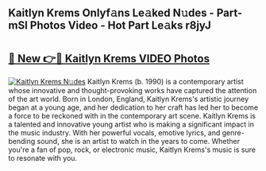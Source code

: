 ## Kaitlyn Krems Onlyf𝚊ns Le𝚊ked N𝚞des - Part-mSI Photos Video - Hot Part Le𝚊ks r8jyJ

# <h2><a href="http://ab8526.deff.icu/?id=Kaitlyn+Krems">🔗 New 👉🔴 Kaitlyn Krems VIDEO Photos</a></h2>

[![Kaitlyn Krems N𝚞des](https://i.imgur.com/rIISA9y.gif)](http://ab8526.deff.icu/?id=Kaitlyn+Krems)
Kaitlyn Krems (b. 1990) is a contemporary artist whose innovative and thought-provoking works have captured the attention of the art world. Born in London, England, Kaitlyn Krems's artistic journey began at a young age, and her dedication to her craft has led her to become a force to be reckoned with in the contemporary art scene. Kaitlyn Krems is a talented and innovative young artist who is making a significant impact in the music industry. With her powerful vocals, emotive lyrics, and genre-bending sound, she is an artist to watch in the years to come. Whether you're a fan of pop, rock, or electronic music, Kaitlyn Krems's music is sure to resonate with you.
